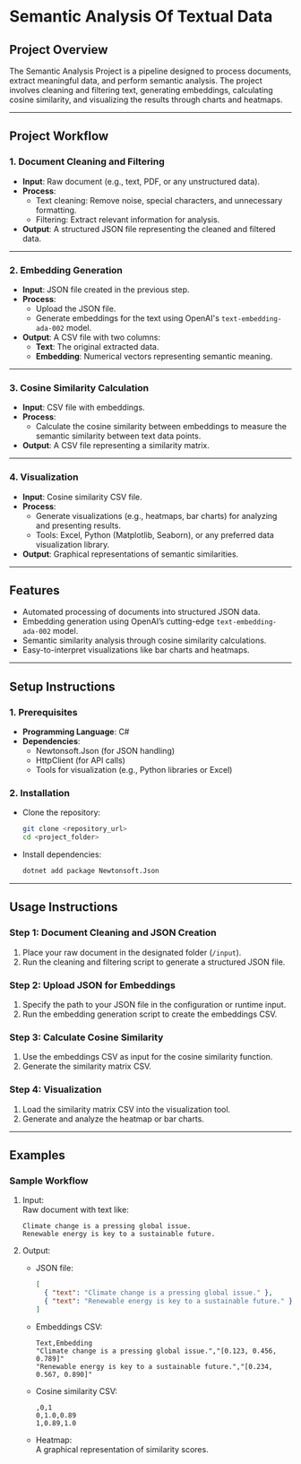 # **Semantic Analysis Of Textual Data**

## **Project Overview**
The Semantic Analysis Project is a pipeline designed to process documents, extract meaningful data, and perform semantic analysis. The project involves cleaning and filtering text, generating embeddings, calculating cosine similarity, and visualizing the results through charts and heatmaps.

---

## **Project Workflow**

### 1. **Document Cleaning and Filtering**
   - **Input**: Raw document (e.g., text, PDF, or any unstructured data).
   - **Process**:
     - Text cleaning: Remove noise, special characters, and unnecessary formatting.
     - Filtering: Extract relevant information for analysis.
   - **Output**: A structured JSON file representing the cleaned and filtered data.

---

### 2. **Embedding Generation**
   - **Input**: JSON file created in the previous step.
   - **Process**:
     - Upload the JSON file.
     - Generate embeddings for the text using OpenAI's `text-embedding-ada-002` model.
   - **Output**: A CSV file with two columns:
     - **Text**: The original extracted data.
     - **Embedding**: Numerical vectors representing semantic meaning.

---

### 3. **Cosine Similarity Calculation**
   - **Input**: CSV file with embeddings.
   - **Process**:
     - Calculate the cosine similarity between embeddings to measure the semantic similarity between text data points.
   - **Output**: A CSV file representing a similarity matrix.

---

### 4. **Visualization**
   - **Input**: Cosine similarity CSV file.
   - **Process**:
     - Generate visualizations (e.g., heatmaps, bar charts) for analyzing and presenting results.
     - Tools: Excel, Python (Matplotlib, Seaborn), or any preferred data visualization library.
   - **Output**: Graphical representations of semantic similarities.

---

## **Features**
- Automated processing of documents into structured JSON data.
- Embedding generation using OpenAI’s cutting-edge `text-embedding-ada-002` model.
- Semantic similarity analysis through cosine similarity calculations.
- Easy-to-interpret visualizations like bar charts and heatmaps.

---

## **Setup Instructions**

### 1. **Prerequisites**
- **Programming Language**: C#
- **Dependencies**:
  - Newtonsoft.Json (for JSON handling)
  - HttpClient (for API calls)
  - Tools for visualization (e.g., Python libraries or Excel)

### 2. **Installation**
- Clone the repository:
  ```bash
  git clone <repository_url>
  cd <project_folder>
  ```
- Install dependencies:
  ```bash
  dotnet add package Newtonsoft.Json
  ```

---

## **Usage Instructions**

### Step 1: Document Cleaning and JSON Creation
1. Place your raw document in the designated folder (`/input`).
2. Run the cleaning and filtering script to generate a structured JSON file.

### Step 2: Upload JSON for Embeddings
1. Specify the path to your JSON file in the configuration or runtime input.
2. Run the embedding generation script to create the embeddings CSV.

### Step 3: Calculate Cosine Similarity
1. Use the embeddings CSV as input for the cosine similarity function.
2. Generate the similarity matrix CSV.

### Step 4: Visualization
1. Load the similarity matrix CSV into the visualization tool.
2. Generate and analyze the heatmap or bar charts.

---

## **Examples**

### **Sample Workflow**
1. Input:  
   Raw document with text like:
   ```
   Climate change is a pressing global issue.
   Renewable energy is key to a sustainable future.
   ```

2. Output:
   - JSON file:
     ```json
     [
       { "text": "Climate change is a pressing global issue." },
       { "text": "Renewable energy is key to a sustainable future." }
     ]
     ```
   - Embeddings CSV:
     ```
     Text,Embedding
     "Climate change is a pressing global issue.","[0.123, 0.456, 0.789]"
     "Renewable energy is key to a sustainable future.","[0.234, 0.567, 0.890]"
     ```
   - Cosine similarity CSV:
     ```
     ,0,1
     0,1.0,0.89
     1,0.89,1.0
     ```
   - Heatmap:  
     A graphical representation of similarity scores.



